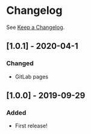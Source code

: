 # Changelog

See [Keep a Changelog](http://keepachangelog.com/).

## [1.0.1] - 2020-04-1
### Changed
- GitLab pages 

## [1.0.0] - 2019-09-29
### Added
- First release!
